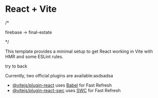 # React + Vite

/*

firebase -> final-estate

*/

This template provides a minimal setup to get React working in Vite with HMR and some ESLint rules.

try to back

Currently, two official plugins are available:asdsadsa

- [@vitejs/plugin-react](https://github.com/vitejs/vite-plugin-react/blob/main/packages/plugin-react/README.md) uses [Babel](https://babeljs.io/) for Fast Refresh
- [@vitejs/plugin-react-swc](https://github.com/vitejs/vite-plugin-react-swc) uses [SWC](https://swc.rs/) for Fast Refresh
